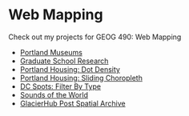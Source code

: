 # Web Mapping
Check out my projects for GEOG 490: Web Mapping
<ul> 
  <li> <a href="https://jenna-travers.github.io/WebMapping/Portland-Museums.html">Portland Museums</a> </li> 
  <li> <a href="https://jenna-travers.github.io/WebMapping/Graduate-Research.html">Graduate School Research</a>   
  </li>
  <li> <a href="https://jenna-travers.github.io/WebMapping/Portland-Housing.html">Portland Housing: Dot Density</a> 
  </li>
  <li> <a href="https://jenna-travers.github.io/WebMapping/Portland-Housing-Choropleth.html">Portland Housing: Sliding Choropleth</a> 
  </li>
  <li> <a href="https://jenna-travers.github.io/WebMapping/DC-Spots.html">DC Spots: Filter By Type</a> 
  </li>
 <li> <a href="https://jenna-travers.github.io/WebMapping/Sound-Map.html">Sounds of the World</a> 
  </li>
  <li> <a href="https://jenna-travers.github.io/WebMapping/GlacierHubPosts.html">GlacierHub Post Spatial Archive</a> 
  </li>
</ul>
